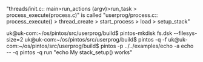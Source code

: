 "threads/init.c:: main>run_actions (argv)>run_task > process_execute(process.c)" is called
"userprog/process.c:: process_execute() > thread_create > start_process > load > setup_stack"

uk@uk-com:~/os/pintos/src/userprog/build$ pintos-mkdisk fs.dsk --filesys-size=2
uk@uk-com:~/os/pintos/src/userprog/build$ pintos -q -f
uk@uk-com:~/os/pintos/src/userprog/build$ pintos -p ../../examples/echo -a echo -- -q
pintos -q run "echo My stack_setup() works"
